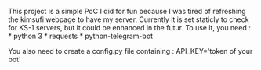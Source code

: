 This project is a simple PoC I did for fun because I was tired of refreshing the kimsufi webpage to have my server. Currently it is set staticly to check for KS-1 servers, but it could be enhanced in the futur. To use it, you need :
    * python 3
    * requests
    * python-telegram-bot

You also need to create a config.py file containing :
API_KEY='token of your bot'
